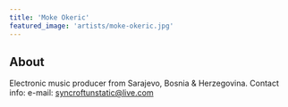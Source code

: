 ```yaml
---
title: 'Moke Okeric'
featured_image: 'artists/moke-okeric.jpg'
---
```


## About

Electronic music producer from Sarajevo, Bosnia & Herzegovina.
Contact info:
e-mail: syncroftunstatic@live.com
